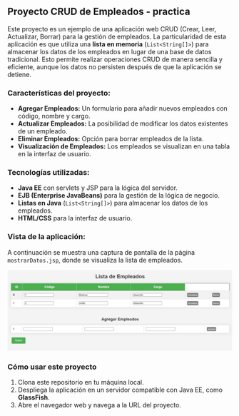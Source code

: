 ## Proyecto CRUD de Empleados - practica 

Este proyecto es un ejemplo de una aplicación web CRUD (Crear, Leer, Actualizar, Borrar) para la gestión de empleados. La particularidad de esta aplicación es que utiliza una **lista en memoria** (`List<String[]>`) para almacenar los datos de los empleados en lugar de una base de datos tradicional. Esto permite realizar operaciones CRUD de manera sencilla y eficiente, aunque los datos no persisten después de que la aplicación se detiene.

### Características del proyecto:

- **Agregar Empleados:** Un formulario para añadir nuevos empleados con código, nombre y cargo.
- **Actualizar Empleados:** La posibilidad de modificar los datos existentes de un empleado.
- **Eliminar Empleados:** Opción para borrar empleados de la lista.
- **Visualización de Empleados:** Los empleados se visualizan en una tabla en la interfaz de usuario.
  
### Tecnologías utilizadas:

- **Java EE** con servlets y JSP para la lógica del servidor.
- **EJB (Enterprise JavaBeans)** para la gestión de la lógica de negocio.
- **Listas en Java** (`List<String[]>`) para almacenar los datos de los empleados.
- **HTML/CSS** para la interfaz de usuario.

### Vista de la aplicación:

A continuación se muestra una captura de pantalla de la página `mostrarDatos.jsp`, donde se visualiza la lista de empleados.

![Captura de pantalla de mostrarDatos.jsp](img/Captura.JPG)

### Cómo usar este proyecto

1. Clona este repositorio en tu máquina local.
2. Despliega la aplicación en un servidor compatible con Java EE, como **GlassFish**.
3. Abre el navegador web y navega a la URL del proyecto.
